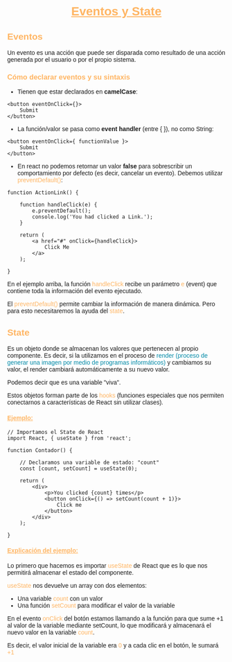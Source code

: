 <body style= "font-family: Arial, Helvetica, sans-serif;">

<h1 style="text-align: center; color: #ffb563;"><ins>Eventos y State</ins></h1>

<h2 style="color: #ffb563">Eventos</h2>

Un evento es una acción que puede ser disparada como resultado de una acción generada por el usuario o por el propio sistema.

<h3 style="color: #ffb563">Cómo declarar eventos y su sintaxis</h3>

* Tienen que estar declarados en **camelCase**:

```
<button eventOnClick={}>
    Submit
</button>
```

- La función/valor se pasa como **event handler** (entre { }), no como String:

```
<button eventOnClick={ functionValue }>
    Submit
</button>
```

- En react no podemos retornar un valor **false** para sobrescribir un comportamiento por defecto (es decir, cancelar un evento). Debemos utilizar <span style="color: #ffb563">preventDefault()</span>:

```
function ActionLink() {

    function handleClick(e) {
        e.preventDefault();
        console.log('You had clicked a Link.');
    }

    return (
        <a href="#" onClick={handleClick}>
            Click Me
        </a>
    );

}
```

En el ejemplo arriba, la función <span style="color: #ffb563">handleClick</span> recibe un parámetro <span style="color: #ffb563">e</span> (event) que contiene toda la información del evento ejecutado.

El <span style="color: #ffb563">preventDefault()</span> permite cambiar la información de manera dinámica. Pero para esto necesitaremos la ayuda del <span style="color: #ffb563">state</span>.

<h2 style="color: #ffb563">State</h2>

Es un objeto donde se almacenan los valores que pertenecen al propio componente. Es decir, si la utilizamos en el proceso de <span style="color: #048ba8">render (proceso de generar una imagen por medio de programas informáticos)</span> y cambiamos su valor, el render cambiará automáticamente a su nuevo valor.

Podemos decir que es una variable "viva".

Estos objetos forman parte de los <span style="color: #ffb563">hooks</span> (funciones especiales que nos permiten conectarnos a características de React sin utilizar clases).

<h4 style="color: #ffb563"><ins>Ejemplo:</ins></h4>

```
// Importamos el State de React
import React, { useState } from 'react';

function Contador() {

    // Declaramos una variable de estado: "count"
    const [count, setCount] = useState(0);

    return (
        <div>
            <p>You clicked {count} times</p>
            <button onClick={() => setCount(count + 1)}>
                Click me
            </button>
        </div>
    );

}
```

<h4 style="color: #ffb563"><ins>Explicación del ejemplo:</ins></h4>

Lo primero que hacemos es importar <span style="color: #ffb563">useState</span> de React que es lo que nos permitirá almacenar el estado del componente.

<span style="color: #ffb563">useState</span> nos devuelve un array con dos elementos:

- Una variable <span style="color: #ffb563">count</span> con un valor
- Una función <span style="color: #ffb563">setCount</span> para modificar el valor de la variable

En el evento <span style="color: #ffb563">onClick</span> del botón estamos llamando a la función para que sume +1 al valor de la variable mediante setCount, lo que modificará y almacenará el nuevo valor en la variable <span style="color: #ffb563">count</span>.

Es decir, el valor inicial de la variable era <span style="color: #ffb563">0</span> y a cada clic en el botón, le sumará <span style="color: #ffb563">+1</span>

</body>
